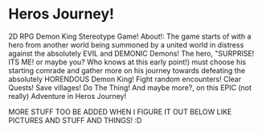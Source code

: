 # Heros Journey!
2D RPG Demon King Stereotype Game! 
About!:
The game starts of with a hero from another world being summoned by a united world in distress against the absolutely EVIL and DEMONIC
Demons! The hero, "SURPRISE! ITS ME! or maybe you? Who knows at this early point!) must choose his starting comrade and gather more on his journey 
towards defeating the absolutely HORENDOUS Demon King! Fight random encounters! Clear Quests! Save villages! Do The Thing! And maybe more?, on this
EPIC (not really) Adventure in Heros Journey!

MORE STUFF TOO BE ADDED WHEN I FIGURE IT OUT BELOW LIKE PICTURES AND STUFF AND THINGS! :D
